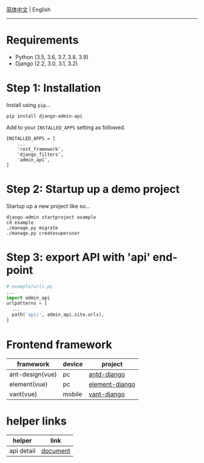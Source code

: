 [简体中文](./README.md) | English

----

# Requirements

* Python (3.5, 3.6, 3.7, 3.8, 3.9)
* Django (2.2, 3.0, 3.1, 3.2)

# Step 1: Installation

Install using `pip`...

    pip install django-admin-api

Add  to your `INSTALLED_APPS` setting as followed.

    INSTALLED_APPS = [
        ...
        'rest_framework',
        'django_filters',
        'admin_api',
    ]

# Step 2: Startup up a demo project

Startup up a new project like so...

    django-admin startproject example
    cd example
    ./manage.py migrate
    ./manage.py createsuperuser

# Step 3: export API with 'api' end-point

```python
# example/urls.py
...
import admin_api
urlpatterns = [
  ...
  path('api/', admin_api.site.urls),
]
```

# Frontend framework

framework | device | project
---|---|---
ant-design(vue) | pc | [antd-django](https://github.com/django-extend/antd-django.git)
element(vue) | pc | [element-django](https://github.com/django-extend/element-django.git)
vant(vue) | mobile | [vant-django](https://github.com/django-extend/vant-django.git)

# helper links

helper | link
---|---
api detail | [document](api.md)

